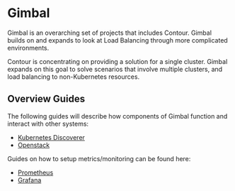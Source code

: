 # Gimbal

Gimbal is an overarching set of projects that includes Contour.  Gimbal builds on and expands to look at Load Balancing through more complicated environments.

Contour is concentrating on providing a solution for a single cluster.  Gimbal expands on this goal to solve scenarios that involve multiple clusters, and load balancing to non-Kubernetes resources.  

## Overview Guides

The following guides will describe how components of Gimbal function and interact with other systems:

- [Kubernetes Discoverer](guides/discoverer/kubernetes/README.md)
- [Openstack](docs/discoverer/openstack/README.md)

Guides on how to setup metrics/monitoring can be found here:
- [Prometheus](deployment/prometheus/README.md)
- [Grafana](deployment/grafana/README.md)


